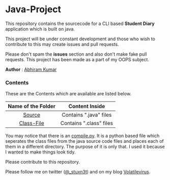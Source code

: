 # Java-Project

This repository contains the sourcecode for a CLI based **Student Diary** application which is built on java.

This project will be under constant development and those who wish to contribute to this may create issues and pull requests.

Please don't spam the **issues** section and also don't make fake pull requests. This project has been made as a part of my OOPS subject.

**Author** : [Abhiram Kumar](https://twitter.com/_stuxn3t)

### Contents

These are the Contents which are available are listed below.

| Name of the Folder | Content Inside |
|:------------------:|:--------------:|
| [Source](./Source-Code)| Contains ".java" files |
| [Class-File](./Java-Class-Files)| Contains ".class" files |

You may notice that there is an [compile.py](./sourcecode/compile.py). It is a python based file which seperates the class files from the java source code files and places each of them in a different directory. The purpose of it is only that. I used it because I wanted to make things look tidy. 

Please contribute to this repository.

Please follow me on twitter ([@_stuxn3t](https://twitter.com/_stuxn3t)) and on my blog [Volatilevirus](https://volatilevirus.home.blog/).


